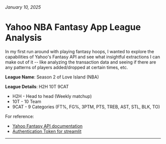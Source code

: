 *January 10, 2025*

# Yahoo NBA Fantasy App League Analysis #

In my first run around with playing fantasy hoops, I wanted to explore the capabilities of Yahoo's Fantasy API and see what insightful extractions I can make out of it -- like analyzing the transaction data and seeing if there are any patterns of players added/dropped at certain times, etc.
  
  
  
**League Name**: Season 2 of Love Island (NBA)

**League Details**: H2H 10T 9CAT
  - H2H - Head to head (Weekly matchup)
  - 10T - 10 Team
  - 9CAT - 9 Categories (FT%, FG%, 3PTM, PTS, TREB, AST, STL, BLK, TO)





  For reference:
  - [Yahoo Fantasy API documentation](https://yahoo-fantasy-api.readthedocs.io/en/latest/yahoo_fantasy_api.html)
  - [Authentication Token for streamlit](https://dashboard.ngrok.com/get-started/your-authtoken)

  ---
